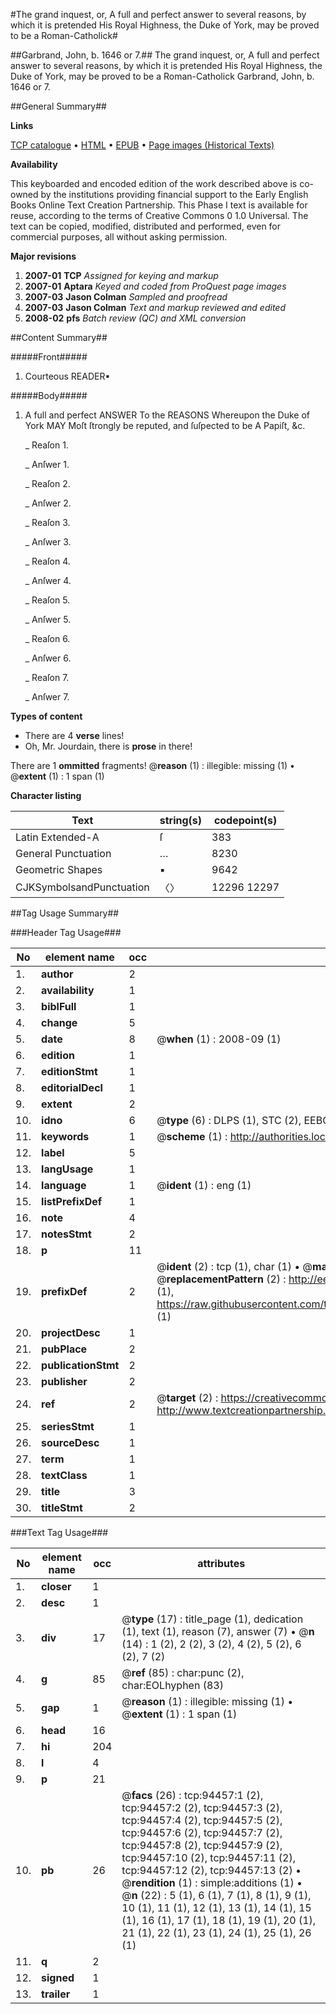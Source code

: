 #The grand inquest, or, A full and perfect answer to several reasons, by which it is pretended His Royal Highness, the Duke of York, may be proved to be a Roman-Catholick#

##Garbrand, John, b. 1646 or 7.##
The grand inquest, or, A full and perfect answer to several reasons, by which it is pretended His Royal Highness, the Duke of York, may be proved to be a Roman-Catholick
Garbrand, John, b. 1646 or 7.

##General Summary##

**Links**

[TCP catalogue](http://www.ota.ox.ac.uk/tcp/)  • 
[HTML](http://tei.it.ox.ac.uk/tcp/Texts-HTML/free/A42/A42164.html)  • 
[EPUB](http://tei.it.ox.ac.uk/tcp/Texts-EPUB/free/A42/A42164.epub) • 
[Page images (Historical Texts)](https://data.historicaltexts.jisc.ac.uk/view?pubId=eebo-12846742e&pageId=eebo-12846742e-94457-1)

**Availability**

This keyboarded and encoded edition of the
	       work described above is co-owned by the institutions
	       providing financial support to the Early English Books
	       Online Text Creation Partnership. This Phase I text is
	       available for reuse, according to the terms of Creative
	       Commons 0 1.0 Universal. The text can be copied,
	       modified, distributed and performed, even for
	       commercial purposes, all without asking permission.

**Major revisions**

1. __2007-01__ __TCP__ *Assigned for keying and markup*
1. __2007-01__ __Aptara__ *Keyed and coded from ProQuest page images*
1. __2007-03__ __Jason Colman__ *Sampled and proofread*
1. __2007-03__ __Jason Colman__ *Text and markup reviewed and edited*
1. __2008-02__ __pfs__ *Batch review (QC) and XML conversion*

##Content Summary##

#####Front#####

1. Courteous
READER▪

#####Body#####

1. A full and perfect
ANSWER
To the
REASONS
Whereupon the
Duke of York
MAY
Moſt ſtrongly be reputed, and ſuſpected to be
A Papiſt, &c.

    _ Reaſon 1.

    _ Anſwer 1.

    _ Reaſon 2.

    _ Anſwer 2.

    _ Reaſon 3.

    _ Anſwer 3.

    _ Reaſon 4.

    _ Anſwer 4.

    _ Reaſon 5.

    _ Anſwer 5.

    _ Reaſon 6.

    _ Anſwer 6.

    _ Reaſon 7.

    _ Anſwer 7.

**Types of content**

  * There are 4 **verse** lines!
  * Oh, Mr. Jourdain, there is **prose** in there!

There are 1 **ommitted** fragments! 
 @__reason__ (1) : illegible: missing (1)  •  @__extent__ (1) : 1 span (1)

**Character listing**


|Text|string(s)|codepoint(s)|
|---|---|---|
|Latin Extended-A|ſ|383|
|General Punctuation|…|8230|
|Geometric Shapes|▪|9642|
|CJKSymbolsandPunctuation|〈〉|12296 12297|

##Tag Usage Summary##

###Header Tag Usage###

|No|element name|occ|attributes|
|---|---|---|---|
|1.|__author__|2||
|2.|__availability__|1||
|3.|__biblFull__|1||
|4.|__change__|5||
|5.|__date__|8| @__when__ (1) : 2008-09 (1)|
|6.|__edition__|1||
|7.|__editionStmt__|1||
|8.|__editorialDecl__|1||
|9.|__extent__|2||
|10.|__idno__|6| @__type__ (6) : DLPS (1), STC (2), EEBO-CITATION (1), OCLC (1), VID (1)|
|11.|__keywords__|1| @__scheme__ (1) : http://authorities.loc.gov/ (1)|
|12.|__label__|5||
|13.|__langUsage__|1||
|14.|__language__|1| @__ident__ (1) : eng (1)|
|15.|__listPrefixDef__|1||
|16.|__note__|4||
|17.|__notesStmt__|2||
|18.|__p__|11||
|19.|__prefixDef__|2| @__ident__ (2) : tcp (1), char (1)  •  @__matchPattern__ (2) : ([0-9\-]+):([0-9IVX]+) (1), (.+) (1)  •  @__replacementPattern__ (2) : http://eebo.chadwyck.com/downloadtiff?vid=$1&page=$2 (1), https://raw.githubusercontent.com/textcreationpartnership/Texts/master/tcpchars.xml#$1 (1)|
|20.|__projectDesc__|1||
|21.|__pubPlace__|2||
|22.|__publicationStmt__|2||
|23.|__publisher__|2||
|24.|__ref__|2| @__target__ (2) : https://creativecommons.org/publicdomain/zero/1.0/ (1), http://www.textcreationpartnership.org/docs/. (1)|
|25.|__seriesStmt__|1||
|26.|__sourceDesc__|1||
|27.|__term__|1||
|28.|__textClass__|1||
|29.|__title__|3||
|30.|__titleStmt__|2||


###Text Tag Usage###

|No|element name|occ|attributes|
|---|---|---|---|
|1.|__closer__|1||
|2.|__desc__|1||
|3.|__div__|17| @__type__ (17) : title_page (1), dedication (1), text (1), reason (7), answer (7)  •  @__n__ (14) : 1 (2), 2 (2), 3 (2), 4 (2), 5 (2), 6 (2), 7 (2)|
|4.|__g__|85| @__ref__ (85) : char:punc (2), char:EOLhyphen (83)|
|5.|__gap__|1| @__reason__ (1) : illegible: missing (1)  •  @__extent__ (1) : 1 span (1)|
|6.|__head__|16||
|7.|__hi__|204||
|8.|__l__|4||
|9.|__p__|21||
|10.|__pb__|26| @__facs__ (26) : tcp:94457:1 (2), tcp:94457:2 (2), tcp:94457:3 (2), tcp:94457:4 (2), tcp:94457:5 (2), tcp:94457:6 (2), tcp:94457:7 (2), tcp:94457:8 (2), tcp:94457:9 (2), tcp:94457:10 (2), tcp:94457:11 (2), tcp:94457:12 (2), tcp:94457:13 (2)  •  @__rendition__ (1) : simple:additions (1)  •  @__n__ (22) : 5 (1), 6 (1), 7 (1), 8 (1), 9 (1), 10 (1), 11 (1), 12 (1), 13 (1), 14 (1), 15 (1), 16 (1), 17 (1), 18 (1), 19 (1), 20 (1), 21 (1), 22 (1), 23 (1), 24 (1), 25 (1), 26 (1)|
|11.|__q__|2||
|12.|__signed__|1||
|13.|__trailer__|1||
